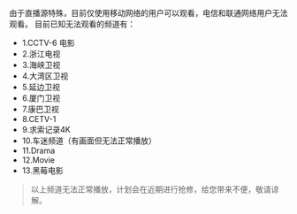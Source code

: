 由于直播源特殊，目前仅使用移动网络的用户可以观看，电信和联通网络用户无法观看。
目前已知无法观看的频道有：
- 1.CCTV-6 电影
- 2.浙江电视
- 3.海峡卫视
- 4.大湾区卫视
- 5.延边卫视
- 6.厦门卫视
- 7.康巴卫视
- 8.CETV-1
- 9.求索记录4K
- 10.车迷频道（有画面但无法正常播放）
- 11.Drama
- 12.Movie
- 13.黑莓电影
> 以上频道无法正常播放，计划会在近期进行抢修，给您带来不便，敬请谅解。
